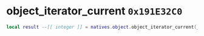# object_iterator_current `0x191E32C0`

```lua
local result --[[ integer ]] = natives.object.object_iterator_current(_unk0 --[[ integer ]])
```
